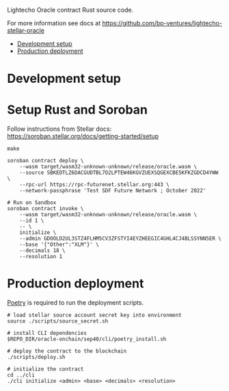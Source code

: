 Lightecho Oracle contract Rust source code.

For more information see docs at https://github.com/bp-ventures/lightecho-stellar-oracle

- [Development setup](#development-setup)
- [Production deployment](#production-deployment)

# Development setup

# Setup Rust and Soroban

Follow instructions from Stellar docs:  
https://soroban.stellar.org/docs/getting-started/setup

```
make

soroban contract deploy \
    --wasm target/wasm32-unknown-unknown/release/oracle.wasm \
    --source SBKEDTLZ6DACGUDTBL7O2LPTEW46KGVZUEXSQGEXCBE5KFKZGDCD4YWW \
    --rpc-url https://rpc-futurenet.stellar.org:443 \
    --network-passphrase 'Test SDF Future Network ; October 2022'

# Run on Sandbox
soroban contract invoke \
    --wasm target/wasm32-unknown-unknown/release/oracle.wasm \
    --id 1 \
    -- \
    initialize \
    --admin GDOOLD2UL3STZ4FLHM5CV3ZFSTYI4EYZHEEGIC4GHL4CJ4BLSSYNN5ER \
    --base '{"Other":"XLM"}' \
    --decimals 18 \
    --resolution 1
```

# Production deployment

[Poetry](https://python-poetry.org/) is required to run the deployment scripts.

```
# load stellar source account secret key into environment
source ./scripts/source_secret.sh

# install CLI dependencies
$REPO_DIR/oracle-onchain/sep40/cli/poetry_install.sh

# deploy the contract to the blockchain
./scripts/deploy.sh

# initialize the contract
cd ../cli
./cli initialize <admin> <base> <decimals> <resolution>
```
